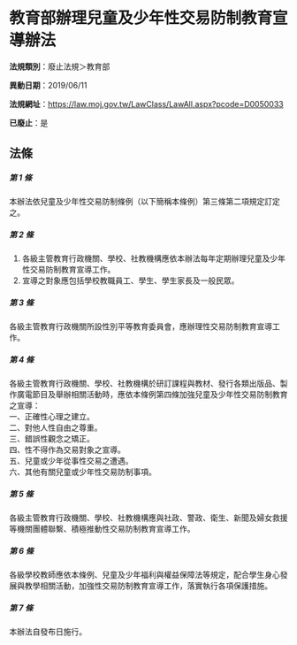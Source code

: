 # 教育部辦理兒童及少年性交易防制教育宣導辦法

**法規類別**：廢止法規＞教育部

**異動日期**：2019/06/11  

**法規網址**：https://law.moj.gov.tw/LawClass/LawAll.aspx?pcode=D0050033

**已廢止**：是



## 法條
##### 第 1 條
本辦法依兒童及少年性交易防制條例（以下簡稱本條例）第三條第二項規定訂定之。

##### 第 2 條
1. 各級主管教育行政機關、學校、社教機構應依本辦法每年定期辦理兒童及少年性交易防制教育宣導工作。
1. 宣導之對象應包括學校教職員工、學生、學生家長及一般民眾。

##### 第 3 條
各級主管教育行政機關所設性別平等教育委員會，應辦理性交易防制教育宣導工作。

##### 第 4 條
各級主管教育行政機關、學校、社教機構於研訂課程與教材、發行各類出版品、製作廣電節目及舉辦相關活動時，應依本條例第四條加強兒童及少年性交易防制教育之宣導：  
一、正確性心理之建立。  
二、對他人性自由之尊重。  
三、錯誤性觀念之矯正。  
四、性不得作為交易對象之宣導。  
五、兒童或少年從事性交易之遭遇。  
六、其他有關兒童或少年性交易防制事項。

##### 第 5 條
各級主管教育行政機關、學校、社教機構應與社政、警政、衛生、新聞及婦女救援等機關團體聯繫、積極推動性交易防制教育宣導工作。

##### 第 6 條
各級學校教師應依本條例、兒童及少年福利與權益保障法等規定，配合學生身心發展與教學相關活動，加強性交易防制教育宣導工作，落實執行各項保護措施。

##### 第 7 條
本辦法自發布日施行。


